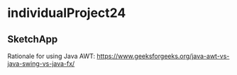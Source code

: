 # individualProject24

## SketchApp




Rationale for using Java AWT: https://www.geeksforgeeks.org/java-awt-vs-java-swing-vs-java-fx/
